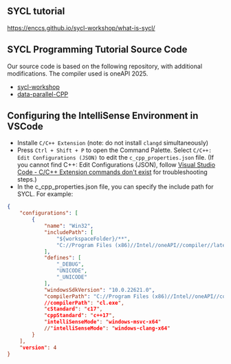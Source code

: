 ## SYCL tutorial
https://enccs.github.io/sycl-workshop/what-is-sycl/

## SYCL Programming Tutorial Source Code
Our source code is based on the following repository, with additional modifications. The compiler used is oneAPI 2025.

- [sycl-workshop](https://github.com/ENCCS/sycl-workshop)
- [data-parallel-CPP](https://github.com/Apress/data-parallel-CPP)

## Configuring the IntelliSense Environment in VSCode

* Installe `C/C++ Extension` (note: do not install `clangd` simultaneously)
* Press `Ctrl + Shift + P` to open the Command Palette. Select  `C/C++: Edit Configurations (JSON)` to edit the `c_cpp_properties.json` file. (If you cannot find C++: Edit Configurations (JSON), follow [Visual Studio Code - C/C++ Extension commands don't exist](https://stackoverflow.com/questions/72673961/visual-studio-code-c-c-extension-commands-dont-exist) for troubleshooting steps.)
* In the c_cpp_properties.json file, you can specify the include path for SYCL. For example:
```json
{
    "configurations": [
        {
            "name": "Win32",
            "includePath": [
                "${workspaceFolder}/**",
                "C://Program Files (x86)//Intel//oneAPI//compiler//latest//include"
            ],
            "defines": [
                "_DEBUG",
                "UNICODE",
                "_UNICODE"
            ],
            "windowsSdkVersion": "10.0.22621.0",
            "compilerPath": "C://Program Files (x86)//Intel//oneAPI//compiler//latest//bin//icx-cl.exe",
            //compilerPath": "cl.exe",
            "cStandard": "c17",
            "cppStandard": "c++17",
            "intelliSenseMode": "windows-msvc-x64"
            //"intelliSenseMode": "windows-clang-x64"
        }
    ],
    "version": 4
}
```